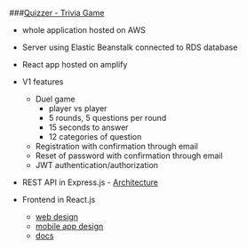 ###[Quizzer - Trivia Game](https://master.d6jcsgqi9y2ht.amplifyapp.com)

- whole application hosted on AWS
- Server using Elastic Beanstalk connected to RDS database
- React app hosted on amplify


- V1 features
  - Duel game
    - player vs player
    - 5 rounds, 5 questions per round
    - 15 seconds to answer
    - 12 categories of question
  - Registration with confirmation through email
  - Reset of password with confirmation through email
  - JWT authentication/authorization
- REST API in Express.js - [Architecture](https://github.com/marcoff90/trivia-web-app/blob/master/docs/api_architechture.pdf)
- Frontend in React.js
  - [web design](https://www.figma.com/proto/2b3yeeKWzW6ZIvbijBPL5h/Trivia?page-id=0%3A1&node-id=1%3A2&viewport=241%2C48%2C0.61&scaling=contain&starting-point-node-id=1%3A2)
  - [mobile app design](https://www.figma.com/proto/2b3yeeKWzW6ZIvbijBPL5h/Quizzer?page-id=68%3A365&node-id=82%3A383&viewport=241%2C48%2C0.63&scaling=min-zoom&starting-point-node-id=82%3A383)
  - [docs](https://github.com/marcoff90/trivia-web-app/blob/master/docs/frontend_docs.md)

